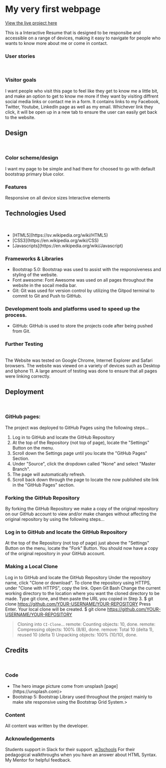 # My very first webpage

[View the live project here](https://alexandrasvahn.github.io/Milestone-1/)

This is a  Interactive Resume that is designed to be responsibe and accessible on a range of devices, 
making it easy to navigate for people who wants to know more about me or come in contact. 

### User stories
<br>

### Visitor goals 
I want people who visit this page to feel like they get to know me a little bit, and make an option to get to know me more if they want by
visiting diffrent social media links or contact me in a form. It contains links to my Facebook, Twitter, Youtube, LinkedIn page as well as my email. Whichever link they click, it will be open up in a new tab to ensure the user can easily get back to the website.

## Design
<br>

### Color scheme/design
I want my page to be simple and had there for choosed to go with default bootstrap primary blue color.

### Features
Responsive on all device sizes
Interactive elements

## Technologies Used
<br>

<ul>
    <li>[HTML5](https://sv.wikipedia.org/wiki/HTML5)</li>
    <li>[CSS3](https://en.wikipedia.org/wiki/CSS)</li>
    <li>[Javascripts](https://en.wikipedia.org/wiki/Javascript)</li>
</ul>

### Frameworks & Libraries

<ul>
    <li> Bootstrap 5.0:
    Bootstrap was used to assist with the responsiveness and styling of the website.</li>
    <li> Font awesome:
    Font Awesome was used on all pages throughout the website in the socail media bar.</li>
    <li> Git:
    Git was used for version control by utilizing the Gitpod terminal to commit to Git and Push to GitHub.</li>
</ul>

### Development tools and platforms used to speed up the process.
<ul>
    <li> GitHub:
    GitHub is used to store the projects code after being pushed from Git.</li>
</ul>

### Further Testing
<br>
The Website was tested on Google Chrome, Internet Explorer and Safari browsers.
The website was viewed on a variety of devices such as Desktop and Iphone 11.
A large amount of testing was done to ensure that all pages were linking correctly.

## Deployment
<br>

### GitHub pages:
The project was deployed to GitHub Pages using the following steps...

<ol>
    <li>Log in to GitHub and locate the GitHub Repository</li>
    <li>At the top of the Repository (not top of page), locate the "Settings" Button on the menu.</li>
    <li>Scroll down the Settings page until you locate the "GitHub Pages" Section.</li>
    <li>Under "Source", click the dropdown called "None" and select "Master Branch".</li>
    <li>The page will automatically refresh.</li>
    <li>Scroll back down through the page to locate the now published site link in the "GitHub Pages" section.</li>
</ol>

### Forking the GitHub Repository
By forking the GitHub Repository we make a copy of the original repository on our GitHub account to view and/or make changes without affecting the original repository by using the following steps...

### Log in to GitHub and locate the GitHub Repository
At the top of the Repository (not top of page) just above the "Settings" Button on the menu, locate the "Fork" Button.
You should now have a copy of the original repository in your GitHub account.

### Making a Local Clone
Log in to GitHub and locate the GitHub Repository
Under the repository name, click "Clone or download".
To clone the repository using HTTPS, under "Clone with HTTPS", copy the link.
Open Git Bash
Change the current working directory to the location where you want the cloned directory to be made.
Type git clone, and then paste the URL you copied in Step 3.
$ git clone https://github.com/YOUR-USERNAME/YOUR-REPOSITORY
Press Enter. Your local clone will be created.
$ git clone https://github.com/YOUR-USERNAME/YOUR-REPOSITORY

> Cloning into `CI-Clone`...
> remote: Counting objects: 10, done.
> remote: Compressing objects: 100% (8/8), done.
> remove: Total 10 (delta 1), reused 10 (delta 1)
> Unpacking objects: 100% (10/10), done.

## Credits
<br>

### Code

<ul>
    <li> The hero image picture come from unsplash [page](https://unsplash.com)></li>
    <li> Bootstrap 5: Bootstrap Library used throughout the project mainly to make site responsive using the Bootstrap Grid System.></li>
</ul>

### Content
All content was written by the developer.

### Acknowledgements
Students support in Slack for their support.
[w3schools](https://www.w3schools.com/html/default.asp) For their pedagogical walkthroughs when you have an answer about HTML Syntax.
My Mentor for helpful feedback.


